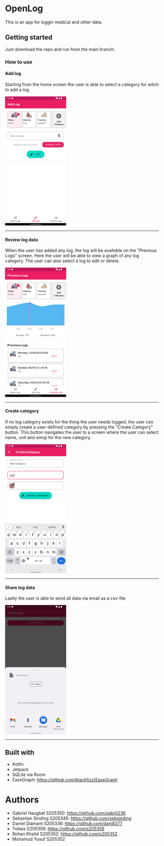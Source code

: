 # OpenLog
This is an app for loggin medical and other data.

## Getting started
Just download the repo and run from the main branch.

### How to use

#### Add log

Starting from the home screen the user is able to select a category for witch to add a log.

<img src="https://github.com/gabr0236/OpenLog/blob/the_big_merge/readmeImages/addlog.png" width="200">

***

#### Review log data

When the user has added any log, the log will be availeble on the "Previous Logs" screen.
Here the user will be able to view a graph of any log category. 
The user can also select a log to edit or delete.

<img src="https://github.com/gabr0236/OpenLog/blob/the_big_merge/readmeImages/prevlogs.png" width="200">

***

#### Create category

If no log category exists for the thing the user needs logged, the user can simply create a user-defined category by pressing the "Create Category" button.
This button navigates the user to a screen where the user can select name, unit and emoji for the new category.

<img src="https://github.com/gabr0236/OpenLog/blob/the_big_merge/readmeImages/addcategory.png" width="200">

***

#### Share log data

Lastly the user is able to send all data via email as a csv-file

<img src="https://github.com/gabr0236/OpenLog/blob/the_big_merge/readmeImages/sharelogs.png" width="200">

***

## Built with
- Kotlin
- Jetpack
- SQLite via Room
- EazeGraph: https://github.com/blackfizz/EazeGraph
  
# Authors
- Gabriel Haugbøl S205350:     https://github.com/gabr0236 
- Sebastian Sinding S205345:   https://github.com/sebsinding
- Daniel Diamant S205336:      https://github.com/dani8377
- Tobias S205358:              https://github.com/s205358
- Rohan Khalid S205352:        https://github.com/s205352
- Mohamud Yusuf S205352




